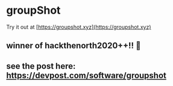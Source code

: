 # groupShot

Try it out at [https://groupshot.xyz](https://groupshot.xyz)



## winner of hackthenorth2020++!! 🥳
## see the post here: https://devpost.com/software/groupshot


